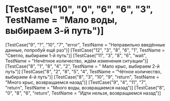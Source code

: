 # [TestCase("10", "0", "6", "6", "3", TestName = "Мало воды, выбираем 3-й путь")]
[TestCase("9", "?", "10", "7", "error", TestName = "Неправильно введённые данные, попробуй ещё раз")]
[TestCase("12", "3", "8", "6", "1", TestName = "Светло, выбираем 1-й путь")]
[TestCase("11", "3", "8", "6", "wait", TestName = "Нечётное количество, ждём изменения ситуации")]
[TestCase("8", "1", "8", "4", "2", TestName = " Мало крыс, выбираем 2-й путь")]
[TestCase("8", "2", "8", "5", "4", TestName = "Чётное количество, выбираем 4-й путь")]
[TestCase("8", "3", "10", "9", "return", TestName = "Много крыс, возвращаемся назад")]
[TestCase("9", "4", "11", "7", "return", TestName = "Много воды, возвращаемся назад")]
[TestCase("8", "0", "8", "6", "return", TestName = "Идти нельзя, возвращаемся назад")]
